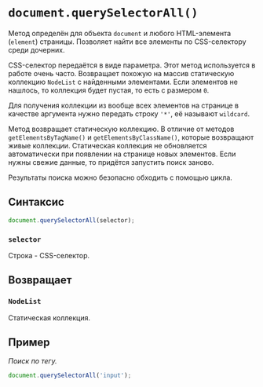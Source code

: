 # `document.querySelectorAll()`

Метод определён для объекта `document` и любого HTML-элемента (`element`) страницы. Позволяет найти все элементы по CSS-селектору среди дочерних.

CSS-селектор передаётся в виде параметра. Этот метод используется в работе очень часто. Возвращает похожую на массив статическую коллекцию `NodeList` с найденными элементами. Если элементов не нашлось, то коллекция будет пустая, то есть с размером `0`.

Для получения коллекции из вообще всех элементов на странице в качестве аргумента нужно передать строку `'*'`, её называют `wildcard`.

Метод возвращает статическую коллекцию. В отличие от методов `getElementsByTagName()` и `getElementsByClassName()`, которые возвращают живые коллекции. Статическая коллекция не обновляется автоматически при появлении на странице новых элементов. Если нужны свежие данные, то придётся запустить поиск заново.

Результаты поиска можно безопасно обходить с помощью цикла.

## Синтаксис

```js
document.querySelectorAll(selector);
```

### `selector`

Строка - CSS-селектор.

## Возвращает

### `NodeList`

Статическая коллекция.

## Пример

_Поиск по тегу._

```js
document.querySelectorAll('input');
```

